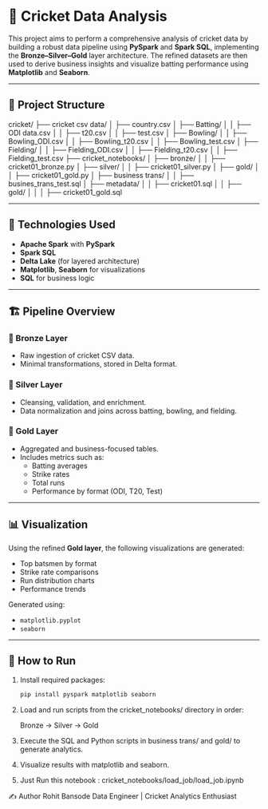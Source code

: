 # 🏏 Cricket Data Analysis

This project aims to perform a comprehensive analysis of cricket data by building a robust data pipeline using **PySpark** and **Spark SQL**, implementing the **Bronze–Silver–Gold** layer architecture. The refined datasets are then used to derive business insights and visualize batting performance using **Matplotlib** and **Seaborn**.

---

## 📁 Project Structure

cricket/
├── cricket csv data/
│   ├── country.csv
│   ├── Batting/
│   │   ├── ODI data.csv
│   │   ├── t20.csv
│   │   ├── test.csv
│   ├── Bowling/
│   │   ├── Bowling_ODI.csv
│   │   ├── Bowling_t20.csv
│   │   ├── Bowling_test.csv
│   ├── Fielding/
│   │   ├── Fielding_ODI.csv
│   │   ├── Fielding_t20.csv
│   │   ├── Fielding_test.csv
├── cricket_notebooks/
│   ├── bronze/
│   │   ├── cricket01_bronze.py
│   ├── silver/
│   │   ├── cricket01_silver.py
│   ├── gold/
│   │   ├── cricket01_gold.py
│   ├── business trans/
│   │   ├── busines_trans_test.sql
│   ├── metadata/
│   │   ├── cricket01.sql
│   │   ├── gold/
│   │   │   ├── cricket01_gold.sql



---

## 🔧 Technologies Used

- **Apache Spark** with **PySpark**
- **Spark SQL**
- **Delta Lake** (for layered architecture)
- **Matplotlib**, **Seaborn** for visualizations
- **SQL** for business logic

---

## 🏗️ Pipeline Overview

### 🔹 Bronze Layer
- Raw ingestion of cricket CSV data.
- Minimal transformations, stored in Delta format.

### 🔸 Silver Layer
- Cleansing, validation, and enrichment.
- Data normalization and joins across batting, bowling, and fielding.

### 🥇 Gold Layer
- Aggregated and business-focused tables.
- Includes metrics such as:
  - Batting averages
  - Strike rates
  - Total runs
  - Performance by format (ODI, T20, Test)

---

## 📊 Visualization

Using the refined **Gold layer**, the following visualizations are generated:
- Top batsmen by format
- Strike rate comparisons
- Run distribution charts
- Performance trends

Generated using:
- `matplotlib.pyplot`
- `seaborn`

---

## 🚀 How to Run

1. Install required packages:
   ```bash
   pip install pyspark matplotlib seaborn
2.  Load and run scripts from the cricket_notebooks/ directory in order:

    Bronze → Silver → Gold
3.  Execute the SQL and Python scripts in business trans/ and gold/ to generate analytics.

4.  Visualize results with matplotlib and seaborn.
5.  Just Run this notebook :
    cricket_notebooks/load_job/load_job.ipynb

✍️ Author
Rohit Bansode
Data Engineer | Cricket Analytics Enthusiast
